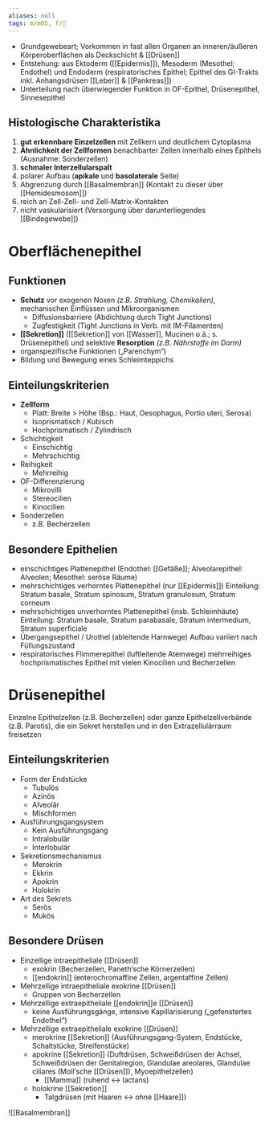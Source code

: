 ```yaml
---
aliases: null
tags: m/m05, f/🔬
---
```


- Grundgewebeart; Vorkommen in fast allen Organen an inneren/äußeren Körperoberflächen als Deckschicht & [[Drüsen]]
- Entstehung: aus Ektoderm ([[Epidermis]]), Mesoderm (Mesothel; Endothel) und Endoderm (respiratorisches Epithel; Epithel des GI-Trakts inkl. Anhangsdrüsen [[Leber]] & [[Pankreas]])
- Unterteilung nach überwiegender Funktion in OF-Epithel, Drüsenepithel, Sinnesepithel

## Histologische Charakteristika

1. **gut erkennbare Einzelzellen** mit Zellkern und deutlichem Cytoplasma
2. **Ähnlichkeit der Zellformen** benachbarter Zellen innerhalb eines Epithels (Ausnahme: Sonderzellen)
3. **schmaler Interzellularspalt**
4. polarer Aufbau (**apikale** und **basolaterale** Seite)
5. Abgrenzung durch [[Basalmembran]] (Kontakt zu dieser über [[Hemidesmosom]])
6. reich an Zell-Zell- und Zell-Matrix-Kontakten
7. nicht vaskularisiert (Versorgung über darunterliegendes [[Bindegewebe]])

# Oberflächenepithel

## Funktionen

- **Schutz** vor exogenen Noxen *(z.B. Strahlung, Chemikalien)*, mechanischen Einflüssen und Mikroorganismen
    - Diffusionsbarriere (Abdichtung durch Tight Junctions)
    - Zugfestigkeit (Tight Junctions in Verb. mit IM-Filamenten)
- **[[Sekretion]]** ([[Sekretion]] von [[Wasser]], Mucinen o.ä.; s. Drüsenepithel) und selektive **Resorption** *(z.B. Nährstoffe im Darm)*
- organspezifische Funktionen („Parenchym“)
- Bildung und Bewegung eines Schleimteppichs

## Einteilungskriterien

- **Zellform**
    - Platt: Breite > Höhe (Bsp.: Haut, Oesophagus, Portio uteri, Serosa)
    - Isoprismatisch / Kubisch
    - Hochprismatisch / Zylindrisch
- Schichtigkeit
    - Einschichtig
    - Mehrschichtig
- Reihigkeit
    - Mehrreihig
- OF-Differenzierung
    - Mikrovilli
    - Stereocilien
    - Kinocilien
- Sonderzellen
    - z.B. Becherzellen

## Besondere Epithelien

- einschichtiges Plattenepithel (Endothel: [[Gefäße]]; Alveolarepithel: Alveolen; Mesothel: seröse Räume)
- mehrschichtiges verhorntes Plattenepithel (nur [[Epidermis]]) Einteilung: Stratum basale, Stratum spinosum, Stratum granulosum, Stratum corneum
- mehrschichtiges unverhorntes Plattenepithel (insb. Schleimhäute) Einteilung: Stratum basale, Stratum parabasale, Stratum intermedium, Stratum superficiale
- Übergangsepithel / Urothel (ableitende Harnwege) Aufbau variiert nach Füllungszustand
- respiratorisches Flimmerepithel (luftleitende Atemwege) mehrreihiges hochprismatisches Epithel mit vielen Kinocilien und Becherzellen

# Drüsenepithel

Einzelne Epithelzellen (z.B. Becherzellen) oder ganze Epithelzellverbände (z.B. Parotis), die ein Sekret herstellen und in den Extrazellulärraum freisetzen

## Einteilungskriterien

- Form der Endstücke
    - Tubulös
    - Azinös
    - Alveolär
    - Mischformen
- Ausführungsgangsystem
    - Kein Ausführungsgang
    - Intralobulär
    - Interlobulär
- Sekretionsmechanismus
    - Merokrin
    - Ekkrin
    - Apokrin
    - Holokrin
- Art des Sekrets
    - Serös
    - Mukös


## Besondere Drüsen

- Einzellige intraepitheliale [[Drüsen]]
    - exokrin (Becherzellen, Paneth‘sche Körnerzellen)
    - [[endokrin]] (enterochromaffine Zellen, argentaffine Zellen)
- Mehrzellige intraepitheliale exokrine [[Drüsen]]
    - Gruppen von Becherzellen
- Mehrzellige extraepitheliale [[endokrin]]e [[Drüsen]]
    - keine Ausführungsgänge, intensive Kapillarisierung („gefenstertes Endothel“)
- Mehrzellige extraepitheliale exokrine [[Drüsen]]
    - merokrine [[Sekretion]] (Ausführungsgang-System, Endstücke, Schaltstücke, Streifenstücke)
    - apokrine [[Sekretion]] (Duftdrüsen, Schweißdrüsen der Achsel, Schweißdrüsen der Genitalregion, Glandulae areolares, Glandulae ciliares (Moll‘sche [[Drüsen]]), Myoepithelzellen)
        - [[Mamma]] (ruhend ↔ lactans)
    - holokrine [[Sekretion]]
        - Talgdrüsen (mit Haaren ↔ ohne [[Haare]])

![[Basalmembran]]

